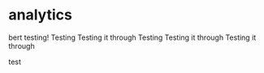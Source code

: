 # analytics
bert testing!
Testing
Testing it through
Testing
Testing it through
Testing it through


test
